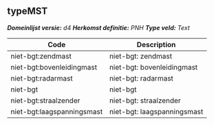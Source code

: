 ## typeMST

*__Domeinlijst versie:__ d4*
*__Herkomst definitie:__ PNH*
*__Type veld:__ Text*

|__Code__ |__Description__	|
|	---	|	---	|
| niet-bgt:zendmast | niet-bgt: zendmast |
| niet-bgt:bovenleidingmast | niet-bgt: bovenleidingmast |
| niet-bgt:radarmast | niet-bgt: radarmast |
| niet-bgt | niet-bgt |
| niet-bgt:straalzender | niet-bgt: straalzender |
| niet-bgt:laagspanningsmast | niet-bgt: laagspanningsmast |
